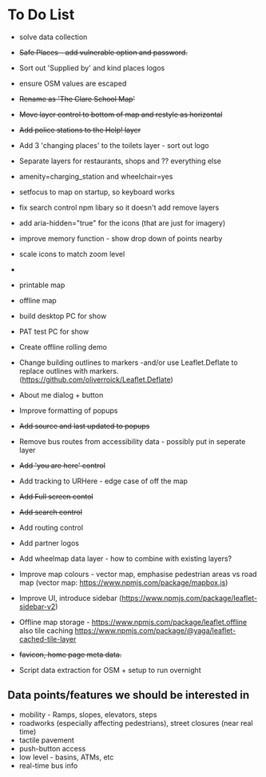 # To Do List

* solve data collection

* ~~Safe Places - add vulnerable option and password.~~
* Sort out 'Supplied by' and kind places logos
* ensure OSM values are escaped
* ~~Rename as 'The Clare School Map'~~
* ~~Move layer control to bottom of map and restyle as horizontal~~
* ~~Add police stations to the Help! layer~~
* Add 3 'changing places' to the toilets layer - sort out logo
* Separate layers for restaurants, shops and ?? everything else
* amenity=charging_station and wheelchair=yes
* setfocus to map on startup, so keyboard works
* fix search control npm libary so it doesn't add remove layers
* add aria-hidden="true" for the icons (that are just for imagery)
* improve memory function - show drop down of points nearby
* scale icons to match zoom level
* 


* printable map
* offline map
* build desktop PC for show
* PAT test PC for show
* Create offline rolling demo

* Change building outlines to markers -and/or use Leaflet.Deflate to replace outlines with markers. (https://github.com/oliverroick/Leaflet.Deflate)
* About me dialog + button
* Improve formatting of popups
* ~~Add source and last updated to popups~~
* Remove bus routes from accessibility data - possibly put in seperate layer
* ~~Add 'you are here' control~~
* Add tracking to URHere - edge case of off the map
* ~~Add Full screen contol~~
* ~~Add search control~~
* Add routing control
* Add partner logos
* Add wheelmap data layer - how to combine with existing layers?

* Improve map colours - vector map, emphasise pedestrian areas vs road map (vector map: https://www.npmjs.com/package/mapbox.js)
* Improve UI, introduce sidebar (https://www.npmjs.com/package/leaflet-sidebar-v2)
* Offline map storage - https://www.npmjs.com/package/leaflet.offline also tile caching https://www.npmjs.com/package/@yaga/leaflet-cached-tile-layer 
* ~~favicon, home page meta data.~~
* Script data extraction for OSM + setup to run overnight


## Data points/features we should be interested in 
* mobility - Ramps, slopes, elevators, steps
* roadworks (especially affecting pedestrians), street closures (near real time)
* tactile pavement
* push-button access
* low level - basins, ATMs, etc
* real-time bus info

